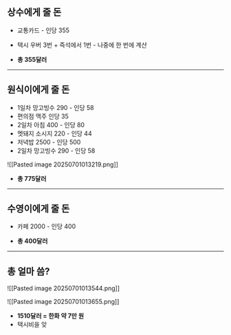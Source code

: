 ## 상수에게 줄 돈
- 교통카드 - 인당 355
- 택시 우버 3번 + 즉석에서 1번 - 나중에 한 번에 계산

- **총 355달러**

---
## 원식이에게 줄 돈
- 1일차 망고빙수 290 - 인당 58
- 편의점 맥주 인당 35
- 2일차 아침 400 - 인당 80
- 멧돼지 소시지 220 - 인당 44
- 저녁밥 2500 - 인당 500
- 2일차 망고빙수 290 - 인당 58

![[Pasted image 20250701013219.png]]

- **총 775달러**

---
## 수영이에게 줄 돈
- 카페 2000 - 인당 400

- **총 400달러**

---
## 총 얼마 씀?
![[Pasted image 20250701013544.png]]

![[Pasted image 20250701013655.png]]

- **1510달러 = 한화 약 7만 원**
- 택시비을 앚